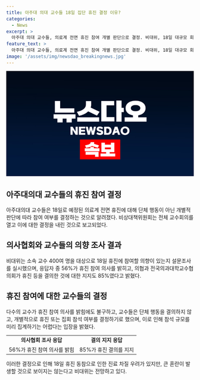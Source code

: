 ```yaml
---
title: 아주대 의대 교수들 18일 집단 휴진 결정 이유?
categories:
  - News
excerpt: >
  아주대 의대 교수들, 의료계 전면 휴진 참여 개별 판단으로 결정. 비대위, 18일 대규모 회의 후 휴진 결정. 의협 전면 휴진에 참여할지 조사 결과, 56%가 참여 의사 표명. 또한, 의협 결의에 85%가 지지 표명. 이에 따라 병원 진료 차질 우려는 있으나, 교수들의 개별 판단으로 큰 혼란은 피할 것으로 전망됨. 비대위는 단체 행동 대신 개별 참여 결정하며 참석 규모를 집계하기 어렵다고 밝힘.
feature_text: >
  아주대 의대 교수들, 의료계 전면 휴진 참여 개별 판단으로 결정. 비대위, 18일 대규모 회의 후 휴진 결정. 의협 전면 휴진에 참여할지 조사 결과, 56%가 참여 의사 표명. 또한, 의협 결의에 85%가 지지 표명. 이에 따라 병원 진료 차질 우려는 있으나, 교수들의 개별 판단으로 큰 혼란은 피할 것으로 전망됨. 비대위는 단체 행동 대신 개별 참여 결정하며 참석 규모를 집계하기 어렵다고 밝힘.
image: '/assets/img/newsdao_breakingnews.jpg'
---
```


<p><img src="/assets/img/newsdao_breakingnews.jpg" alt="koreaapp 속보" /></p>

<h2 data-ke-size="size26">아주대의대 교수들의 휴진 참여 결정</h2>

<p data-ke-size="size16">아주대의대 교수들은 18일로 예정된 의료계 전면 휴진에 대해 단체 행동이 아닌 개별적 판단에 따라 참여 여부를 결정하는 것으로 알려졌다. 비상대책위원회는 전체 교수회의를 열고 이에 대한 결정을 내린 것으로 보고되었다.</p>

<h2 data-ke-size="size21">의사협회와 교수들의 의향 조사 결과</h2>

<p data-ke-size="size16">비대위는 소속 교수 400여 명을 대상으로 18일 휴진에 참여할 의향이 있는지 설문조사를 실시했으며, 응답자 중 56%가 휴진 참여 의사를 밝히고, 의협과 전국의과대학교수협의회가 휴진 등을 결의한 것에 대한 지지도 85%였다고 밝혔다.</p>

<h2 data-ke-size="size21">휴진 참여에 대한 교수들의 결정</h2>

<p data-ke-size="size16">다수의 교수가 휴진 참여 의사를 밝힘에도 불구하고, 교수들은 단체 행동을 결의하지 않고, 개별적으로 휴진 또는 집회 참석 여부를 결정하기로 했으며, 이로 인해 참석 규모를 미리 집계하기는 어렵다는 입장을 밝혔다.</p>

<table>
    <tr>
        <td style="text-align: center; height: 17px;"><b>의사협회 조사 응답</b></td>
        <td style="text-align: center; height: 17px;"><b>결의 지지 응답</b></td>
    </tr>
    <tr>
        <td style="text-align: center; height: 17px;">56%가 휴진 참여 의사를 밝힘</td>
        <td style="text-align: center; height: 17px;">85%가 휴진 결의를 지지</td>
    </tr>
</table>

<p data-ke-size="size16">이러한 결정으로 인해 18일 휴진 동참으로 인한 진료 차질 우려가 있지만, 큰 혼란이 발생할 것으로 보이지는 않는다고 비대위는 전망하고 있다.</p>

